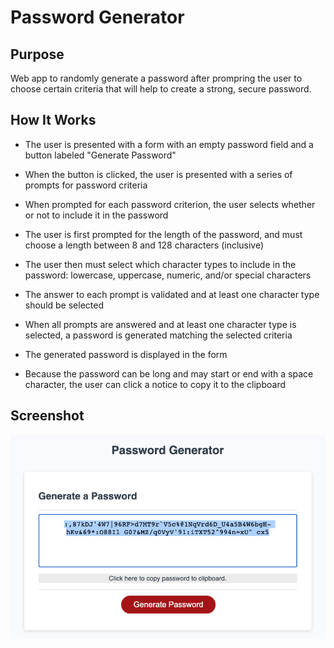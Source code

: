 # Password Generator

## Purpose
Web app to randomly generate a password after prompring the user to choose certain criteria that will help to create a strong, secure password.


## How It Works

- The user is presented with a form with an empty password field and a button labeled "Generate Password"

- When the button is clicked, the user is presented with a series of prompts for password criteria

- When prompted for each password criterion, the user selects whether or not to include it in the password

- The user is first prompted for the length of the password, and must choose a length between 8 and 128 characters (inclusive)

- The user then must select which character types to include in the password: lowercase, uppercase, numeric, and/or special characters

- The answer to each prompt is validated and at least one character type should be selected

- When all prompts are answered and at least one character type is selected, a password is generated matching the selected criteria

- The generated password is displayed in the form

- Because the password can be long and may start or end with a space character, the user can click a notice to copy it to the clipboard


## Screenshot

![screenshot](./assets/images/password-generator.png?raw=true "Password Generator")